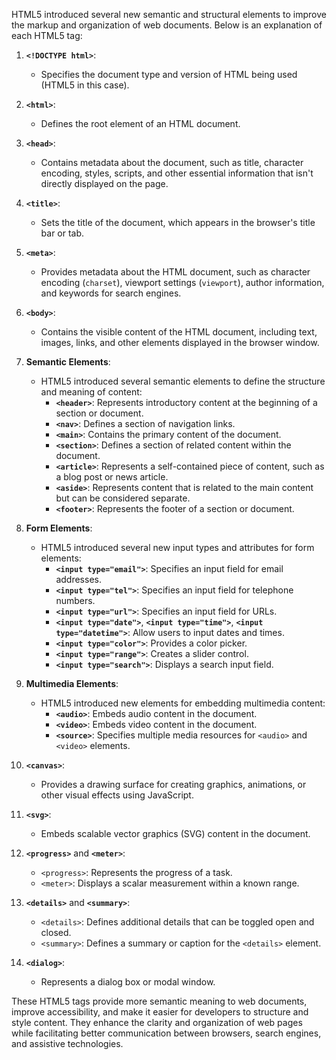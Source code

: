 HTML5 introduced several new semantic and structural elements to improve the markup and organization of web documents. Below is an explanation of each HTML5 tag:

1. **`<!DOCTYPE html>`**:
   - Specifies the document type and version of HTML being used (HTML5 in this case).

2. **`<html>`**:
   - Defines the root element of an HTML document.

3. **`<head>`**:
   - Contains metadata about the document, such as title, character encoding, styles, scripts, and other essential information that isn't directly displayed on the page.

4. **`<title>`**:
   - Sets the title of the document, which appears in the browser's title bar or tab.

5. **`<meta>`**:
   - Provides metadata about the HTML document, such as character encoding (`charset`), viewport settings (`viewport`), author information, and keywords for search engines.

6. **`<body>`**:
   - Contains the visible content of the HTML document, including text, images, links, and other elements displayed in the browser window.

7. **Semantic Elements**:
   - HTML5 introduced several semantic elements to define the structure and meaning of content:
     - **`<header>`**: Represents introductory content at the beginning of a section or document.
     - **`<nav>`**: Defines a section of navigation links.
     - **`<main>`**: Contains the primary content of the document.
     - **`<section>`**: Defines a section of related content within the document.
     - **`<article>`**: Represents a self-contained piece of content, such as a blog post or news article.
     - **`<aside>`**: Represents content that is related to the main content but can be considered separate.
     - **`<footer>`**: Represents the footer of a section or document.

8. **Form Elements**:
   - HTML5 introduced several new input types and attributes for form elements:
     - **`<input type="email">`**: Specifies an input field for email addresses.
     - **`<input type="tel">`**: Specifies an input field for telephone numbers.
     - **`<input type="url">`**: Specifies an input field for URLs.
     - **`<input type="date">`**, **`<input type="time">`**, **`<input type="datetime">`**: Allow users to input dates and times.
     - **`<input type="color">`**: Provides a color picker.
     - **`<input type="range">`**: Creates a slider control.
     - **`<input type="search">`**: Displays a search input field.

9. **Multimedia Elements**:
   - HTML5 introduced new elements for embedding multimedia content:
     - **`<audio>`**: Embeds audio content in the document.
     - **`<video>`**: Embeds video content in the document.
     - **`<source>`**: Specifies multiple media resources for `<audio>` and `<video>` elements.

10. **`<canvas>`**:
    - Provides a drawing surface for creating graphics, animations, or other visual effects using JavaScript.

11. **`<svg>`**:
    - Embeds scalable vector graphics (SVG) content in the document.

12. **`<progress>`** and **`<meter>`**:
    - `<progress>`: Represents the progress of a task.
    - `<meter>`: Displays a scalar measurement within a known range.

13. **`<details>`** and **`<summary>`**:
    - `<details>`: Defines additional details that can be toggled open and closed.
    - `<summary>`: Defines a summary or caption for the `<details>` element.

14. **`<dialog>`**:
    - Represents a dialog box or modal window.

These HTML5 tags provide more semantic meaning to web documents, improve accessibility, and make it easier for developers to structure and style content. They enhance the clarity and organization of web pages while facilitating better communication between browsers, search engines, and assistive technologies.